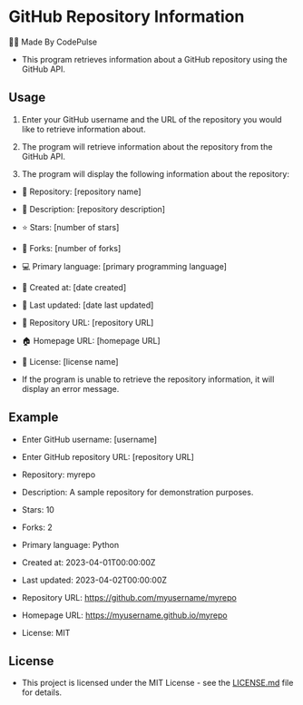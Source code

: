 # GitHub Repository Information

👨‍💻 Made By CodePulse 

- This program retrieves information about a GitHub repository using the GitHub API.

## Usage

1. Enter your GitHub username and the URL of the repository you would like to retrieve information about.

2. The program will retrieve information about the repository from the GitHub API.

 3. The program will display the following information about the repository:

- 📌 Repository: [repository name]

- 📝 Description: [repository description]

- ⭐ Stars: [number of stars]

- 🍴 Forks: [number of forks]

- 💻 Primary language: [primary programming language]

- 📅 Created at: [date created]

- 🔄 Last updated: [date last updated]

- 🔗 Repository URL: [repository URL]

- 🏠 Homepage URL: [homepage URL]

- 📜 License: [license name]

- If the program is unable to retrieve the repository information, it will display an error message.

## Example

- Enter GitHub username: [username]

- Enter GitHub repository URL: [repository URL]

- Repository: myrepo

- Description: A sample repository for demonstration purposes.

- Stars: 10

- Forks: 2

- Primary language: Python

- Created at: 2023-04-01T00:00:00Z

- Last updated: 2023-04-02T00:00:00Z

- Repository URL: https://github.com/myusername/myrepo

- Homepage URL: https://myusername.github.io/myrepo

- License: MIT

## License

- This project is licensed under the MIT License - see the [LICENSE.md](LICENSE.md) file for details.
